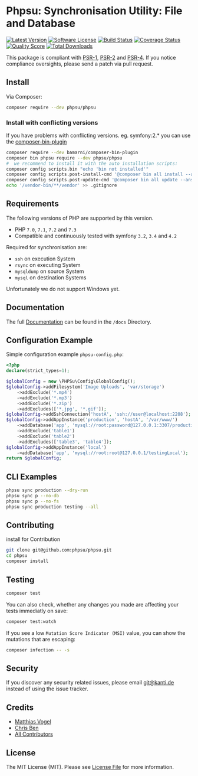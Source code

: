 # Phpsu: Synchronisation Utility: File and Database

[![Latest Version](https://img.shields.io/github/release-pre/phpsu/phpsu.svg?style=flat-square)](https://github.com/phpsu/phpsu/releases)
[![Software License](https://img.shields.io/badge/license-MIT-brightgreen.svg?style=flat-square)](LICENSE)
[![Build Status](https://img.shields.io/travis/phpsu/phpsu/master.svg?style=flat-square)](https://travis-ci.org/phpsu/phpsu)
[![Coverage Status](https://img.shields.io/codecov/c/gh/phpsu/phpsu.svg?style=flat-square)](https://codecov.io/gh/phpsu/phpsu)
[![Quality Score](https://img.shields.io/scrutinizer/g/phpsu/phpsu.svg?style=flat-square)](https://scrutinizer-ci.com/g/phpsu/phpsu)
[![Total Downloads](https://img.shields.io/packagist/dt/phpsu/phpsu.svg?style=flat-square)](https://packagist.org/packages/phpsu/phpsu)

This package is compliant with [PSR-1], [PSR-2] and [PSR-4]. If you notice compliance oversights, please send a patch via pull request.

[PSR-1]: https://github.com/php-fig/fig-standards/blob/master/accepted/PSR-1-basic-coding-standard.md
[PSR-2]: https://github.com/php-fig/fig-standards/blob/master/accepted/PSR-2-coding-style-guide.md
[PSR-4]: https://github.com/php-fig/fig-standards/blob/master/accepted/PSR-4-autoloader.md

## Install

Via Composer:

````bash
composer require --dev phpsu/phpsu
````

### Install with conflicting versions

If you have problems with conflicting versions. eg. symfony:2.* you can use the [composer-bin-plugin]

````bash
composer require --dev bamarni/composer-bin-plugin
composer bin phpsu require --dev phpsu/phpsu
#  we recommend to install it with the auto installation scripts:
composer config scripts.bin "echo 'bin not installed'"
composer config scripts.post-install-cmd '@composer bin all install --ansi'
composer config scripts.post-update-cmd '@composer bin all update --ansi'
echo '/vendor-bin/**/vendor' >> .gitignore
````

[composer-bin-plugin]: https://github.com/bamarni/composer-bin-plugin

## Requirements

The following versions of PHP are supported by this version.

* PHP `7.0`, `7.1`, `7.2` and `7.3`
* Compatible and continuously tested with symfony `3.2`, `3.4` and `4.2`

Required for synchronisation are:
* ``ssh`` on execution System
* ``rsync`` on executing System
* ``mysqldump`` on source System
* ``mysql`` on destination Systems

Unfortunately we do not support Windows yet.

## Documentation

The full [Documentation](docs/index.md) can be found in the ``/docs`` Directory.

## Configuration Example

Simple configuration example `phpsu-config.php`:

````php
<?php
declare(strict_types=1);

$globalConfig = new \PHPSu\Config\GlobalConfig();
$globalConfig->addFilesystem('Image Uploads', 'var/storage')
    ->addExclude('*.mp4')
    ->addExclude('*.mp3')
    ->addExclude('*.zip')
    ->addExcludes(['*.jpg', '*.gif']);
$globalConfig->addSshConnection('hostA', 'ssh://user@localhost:2208');
$globalConfig->addAppInstance('production', 'hostA', '/var/www/')
    ->addDatabase('app', 'mysql://root:password@127.0.0.1:3307/production01db')
    ->addExclude('table1')
    ->addExclude('table2')
    ->addExcludes(['table3', 'table4']);
$globalConfig->addAppInstance('local')
    ->addDatabase('app', 'mysql://root:root@127.0.0.1/testingLocal');
return $globalConfig;
````

## CLI Examples

````bash
phpsu sync production --dry-run
phpsu sync p --no-db
phpsu sync p --no-fs
phpsu sync production testing --all
````

<!--### PHP API Examples

````php
<?php
declare(strict_types=1);

$log = new \Symfony\Component\Console\Output\BufferedOutput();
$configurationLoader = new \PHPSu\Config\ConfigurationLoader();
$syncOptions = new \PHPSu\SyncOptions('production');
$phpsu = new \PHPSu\Controller();
$phpsu->sync($log, $configurationLoader->getConfig(), $syncOptions);
````-->

## Contributing

install for Contribution
````bash
git clone git@github.com:phpsu/phpsu.git
cd phpsu
composer install
````

## Testing

````bash
composer test
````

You can also check, whether any changes you made are affecting your tests immediatly on save:
````bash
composer test:watch
````

If you see a low `Mutation Score Indicator (MSI)` value, you can show the mutations that are escaping:
````bash
composer infection -- -s
````

## Security

If you discover any security related issues, please email git@kanti.de instead of using the issue tracker.

## Credits

- [Matthias Vogel](https://github.com/Kanti)
- [Chris Ben](https://github.com/ChrisB9)
- [All Contributors](https://github.com/phpsu/phpsu/contributors)

## License

The MIT License (MIT). Please see [License File](https://github.com/phpsu/phpsu/blob/master/LICENSE) for more information.
